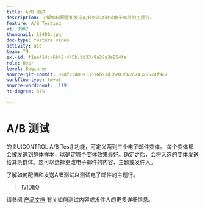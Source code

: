 ```yaml
---
title: A/B 测试
description: 了解如何配置和发送A/B测试以测试电子邮件的主题行。
feature: A/B Testing
kt: 3907
thumbnail: 18480.jpg
doc-type: feature video
activity: use
team: TM
exl-id: f1ae414c-6b42-445b-bb33-9a28a3e854fa
role: User
level: Beginner
source-git-commit: 89df23d00913d36b93d3be03b62c74320524f9c7
workflow-type: tm+mt
source-wordcount: '119'
ht-degree: 37%

---
```


# A/B 测试

的 [!UICONTROL A/B Test] 功能，可定义两到三个电子邮件变体。 每个变体都会被发送到群体样本，以确定哪个变体效果最好。确定之后，会将入选的变体发送给其余群体。您可以选择更改电子邮件的内容、主题或发件人。

了解如何配置和发送A/B测试以测试电子邮件的主题行。

>[!VIDEO](https://video.tv.adobe.com/v/18480?quality=12&learn=on)

请参阅 [产品文档](https://experienceleague.adobe.com/docs/campaign-standard/using/communication-channels/email-messages/designing-an-a-b-test-email.html) 有关如何测试内容或发件人的更多详细信息。
